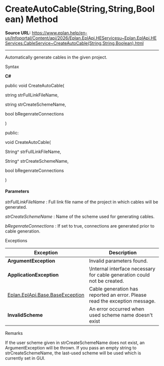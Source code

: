 # CreateAutoCable(String,String,Boolean) Method

**Source URL:** https://www.eplan.help/en-us/Infoportal/Content/api/2026/Eplan.EplApi.HEServicesu~Eplan.EplApi.HEServices.CableService~CreateAutoCable(String,String,Boolean).html

---

Automatically generate cables in the given project.

Syntax

**C#**



public void CreateAutoCable( 

   string strFullLinkFileName,

   string strCreateSchemeName,

   bool bRegenrateConnections

)

public:

void CreateAutoCable( 

   String^ strFullLinkFileName,

   String^ strCreateSchemeName,

   bool bRegenrateConnections

)


#### Parameters

*strFullLinkFileName*
:   Full link file name of the project in which cables will be generated.

*strCreateSchemeName*
:   Name of the scheme used for generating cables.

*bRegenrateConnections*
:   If set to true, connections are generated prior to cable generation.

Exceptions

| Exception | Description |
| --- | --- |
| **ArgumentException** | Invalid parameters found. |
| **ApplicationException** | \Internal interface necessary for cable generation could not be created. |
| [Eplan.EplApi.Base.BaseException](Eplan.EplApi.Baseu~Eplan.EplApi.Base.BaseException.html) | Cable generation has reported an error. Please read the exception message. |
| **InvalidScheme** | An error occurred when used scheme name doesn't exist |

Remarks

If the user scheme given in strCreateSchemeName does not exist, an ArgumentException will be thrown. If you pass an empty string to strCreateSchemeName, the last-used scheme will be used which is currently set in GUI.
